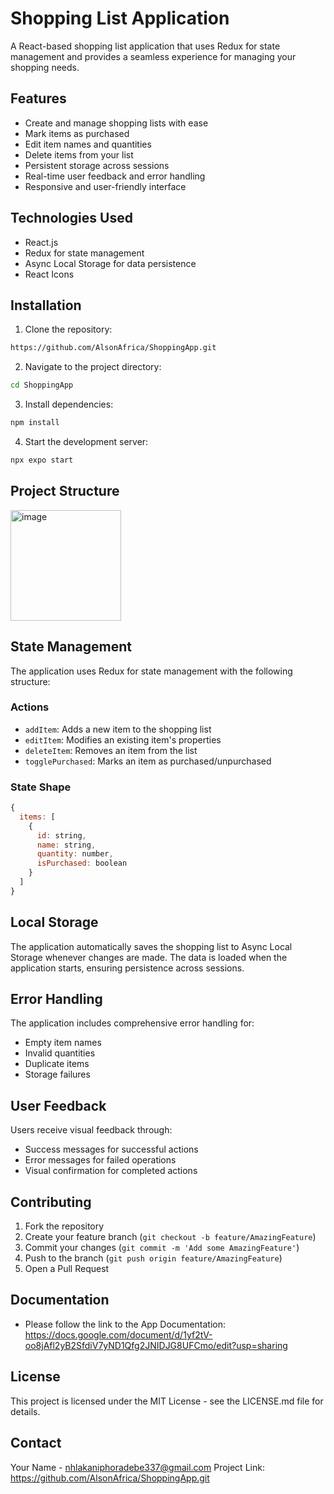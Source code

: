 # Shopping List Application

A React-based shopping list application that uses Redux for state management and provides a seamless experience for managing your shopping needs.

## Features

- Create and manage shopping lists with ease
- Mark items as purchased
- Edit item names and quantities
- Delete items from your list
- Persistent storage across sessions
- Real-time user feedback and error handling
- Responsive and user-friendly interface

## Technologies Used

- React.js
- Redux for state management
- Async Local Storage for data persistence
- React Icons

## Installation

1. Clone the repository:
```bash
https://github.com/AlsonAfrica/ShoppingApp.git
```

2. Navigate to the project directory:
```bash
cd ShoppingApp
```

3. Install dependencies:
```bash
npm install
```

4. Start the development server:
```bash
npx expo start
```

## Project Structure

<img width="177" alt="image" src="https://github.com/user-attachments/assets/16a4b24e-1e87-4496-a861-8da06cda61b1" />


## State Management

The application uses Redux for state management with the following structure:

### Actions
- `addItem`: Adds a new item to the shopping list
- `editItem`: Modifies an existing item's properties
- `deleteItem`: Removes an item from the list
- `togglePurchased`: Marks an item as purchased/unpurchased

### State Shape
```javascript
{
  items: [
    {
      id: string,
      name: string,
      quantity: number,
      isPurchased: boolean
    }
  ]
}
```

## Local Storage

The application automatically saves the shopping list to Async Local Storage  whenever changes are made. The data is loaded when the application starts, ensuring persistence across sessions.

## Error Handling

The application includes comprehensive error handling for:
- Empty item names
- Invalid quantities
- Duplicate items
- Storage failures

## User Feedback

Users receive visual feedback through:
- Success messages for successful actions
- Error messages for failed operations
- Visual confirmation for completed actions

## Contributing

1. Fork the repository
2. Create your feature branch (`git checkout -b feature/AmazingFeature`)
3. Commit your changes (`git commit -m 'Add some AmazingFeature'`)
4. Push to the branch (`git push origin feature/AmazingFeature`)
5. Open a Pull Request

## Documentation
- Please follow the link to the App Documentation: https://docs.google.com/document/d/1yf2tV-oo8jAfl2yB2SfdiV7yND1Qfg2JNIDJG8UFCmo/edit?usp=sharing

## License

This project is licensed under the MIT License - see the LICENSE.md file for details.

## Contact

Your Name - nhlakaniphoradebe337@gmail.com
Project Link: https://github.com/AlsonAfrica/ShoppingApp.git

